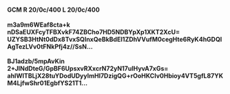 #### GCM R 20/0c/400 L 20/0c/400
**m3a9m6WEaf8cta+k**<br/>**nDSaEUXFcyTFBXvkF74ZBCho7HD5NDBYpXp1XKT2XcU=**<br/>**UZYSB3HtNt0dDx8TvxSQInxQeBkBdEI1ZDhVVufM0cegHte6RyK4hGDQIAgTezLVv0tFNkPfj4z//SsN...**<br/><br/>
**BJ1adzb/5mpAvKin**<br/>**2+JINdDteG/GpBF6UpsxvRXxcrN72yN17ulHyvA7xGs=**<br/>**ahIWlTBLjX28tuYDodUDyyImHl7DzigQG+rOoHKCIv0Hbioy4VT5gfL87YKM4LjfwShr01EgbfYS21T1...**
